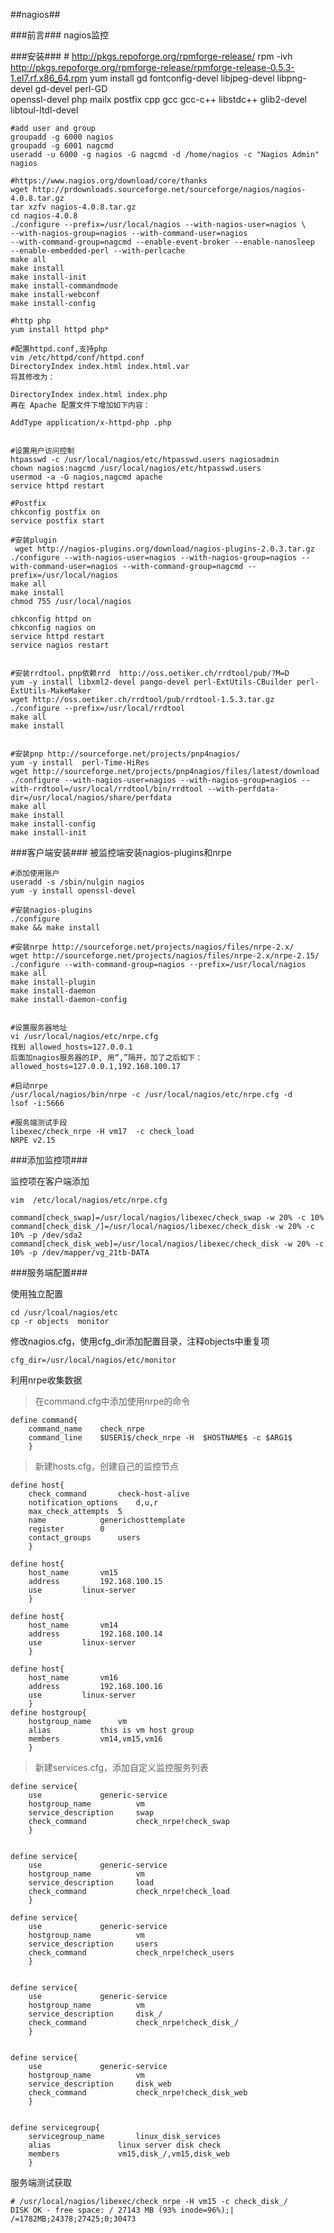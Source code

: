 ##nagios##

###前言###
nagios监控


###安装###
	# http://pkgs.repoforge.org/rpmforge-release/
	rpm -ivh http://pkgs.repoforge.org/rpmforge-release/rpmforge-release-0.5.3-1.el7.rf.x86_64.rpm
	yum install gd fontconfig-devel libjpeg-devel libpng-devel gd-devel perl-GD \
	openssl-devel php mailx postfix cpp gcc gcc-c++ libstdc++ glib2-devel  libtoul-ltdl-devel 

	#add user and group
	groupadd -g 6000 nagios 
	groupadd -g 6001 nagcmd 
	useradd -u 6000 -g nagios -G nagcmd -d /home/nagios -c "Nagios Admin" nagios

	#https://www.nagios.org/download/core/thanks
	wget http://prdownloads.sourceforge.net/sourceforge/nagios/nagios-4.0.8.tar.gz
	tar xzfv nagios-4.0.8.tar.gz 
	cd nagios-4.0.8 
	./configure --prefix=/usr/local/nagios --with-nagios-user=nagios \ 
	--with-nagios-group=nagios --with-command-user=nagios 
	--with-command-group=nagcmd --enable-event-broker --enable-nanosleep  
	--enable-embedded-perl --with-perlcache     
	make all            
	make install         
	make install-init      
	make install-commandmode   
	make install-webconf    
	make install-config   

	#http php
	yum install httpd php* 

	#配置httpd.conf,支持php
	vim /etc/httpd/conf/httpd.conf
	DirectoryIndex index.html index.html.var 
	将其修改为：
	
	DirectoryIndex index.html index.php 
	再在 Apache 配置文件下增加如下内容：
	
	AddType application/x-httpd-php .php 


	#设置用户访问控制
	htpasswd -c /usr/local/nagios/etc/htpasswd.users nagiosadmin 
	chown nagios:nagcmd /usr/local/nagios/etc/htpasswd.users 
	usermod -a -G nagios,nagcmd apache 
	service httpd restart  

	#Postfix
	chkconfig postfix on
	service postfix start

	#安装plugin
	 wget http://nagios-plugins.org/download/nagios-plugins-2.0.3.tar.gz
	./configure --with-nagios-user=nagios --with-nagios-group=nagios --with-command-user=nagios --with-command-group=nagcmd --prefix=/usr/local/nagios
	make all
	make install
	chmod 755 /usr/local/nagios
	
	chkconfig httpd on
	chkconfig nagios on
	service httpd restart
	service nagios restart


	#安装rrdtool，pnp依赖rrd  http://oss.oetiker.ch/rrdtool/pub/?M=D
	yum -y install libxml2-devel pango-devel perl-ExtUtils-CBuilder perl-ExtUtils-MakeMaker
	wget http://oss.oetiker.ch/rrdtool/pub/rrdtool-1.5.3.tar.gz
	./configure --prefix=/usr/local/rrdtool
	make all
	make install


	#安装pnp http://sourceforge.net/projects/pnp4nagios/	
	yum -y install  perl-Time-HiRes
	wget http://sourceforge.net/projects/pnp4nagios/files/latest/download
	./configure --with-nagios-user=nagios --with-nagios-group=nagios --with-rrdtool=/usr/local/rrdtool/bin/rrdtool --with-perfdata-dir=/usr/local/nagios/share/perfdata
	make all
	make install
	make install-config
	make install-init
	
	

###客户端安装###
被监控端安装nagios-plugins和nrpe

	#添加使用账户
	useradd -s /sbin/nulgin nagios
	yum -y install openssl-devel

	#安装nagios-plugins
	./configure
	make && make install

	#安装nrpe http://sourceforge.net/projects/nagios/files/nrpe-2.x/
	wget http://sourceforge.net/projects/nagios/files/nrpe-2.x/nrpe-2.15/
	./configure --with-command-group=nagios --prefix=/usr/local/nagios 
	make all
	make install-plugin
	make install-daemon
	make install-daemon-config


	#设置服务器地址
	vi /usr/local/nagios/etc/nrpe.cfg
	找到 allowed_hosts=127.0.0.1
	后面加nagios服务器的IP, 用“,”隔开，加了之后如下：
	allowed_hosts=127.0.0.1,192.168.100.17

	#启动nrpe
	/usr/local/nagios/bin/nrpe -c /usr/local/nagios/etc/nrpe.cfg -d
	lsof -i:5666
	
	#服务端测试手段
	libexec/check_nrpe -H vm17  -c check_load
	NRPE v2.15

	
###添加监控项###

监控项在客户端添加

	vim  /etc/local/nagios/etc/nrpe.cfg
	
	command[check_swap]=/usr/local/nagios/libexec/check_swap -w 20% -c 10% 
	command[check_disk_/]=/usr/local/nagios/libexec/check_disk -w 20% -c 10% -p /dev/sda2
	command[check_disk_web]=/usr/local/nagios/libexec/check_disk -w 20% -c 10% -p /dev/mapper/vg_21tb-DATA

###服务端配置###

使用独立配置
	
	cd /usr/lcoal/nagios/etc
	cp -r objects  monitor
	
修改nagios.cfg，使用cfg_dir添加配置目录，注释objects中重复项

	cfg_dir=/usr/local/nagios/etc/monitor
	



利用nrpe收集数据
>在command.cfg中添加使用nrpe的命令

	define command{
        command_name    check_nrpe
        command_line    $USER1$/check_nrpe -H  $HOSTNAME$ -c $ARG1$
        }

>新建hosts.cfg，创建自己的监控节点
	
	define host{
		check_command		check-host-alive
		notification_options	d,u,r
		max_check_attempts 	5
		name			generichosttemplate
		register		0
		contact_groups		users
		}
	
	define host{
		host_name		vm15
		address			192.168.100.15
		use			linux-server
		}
	
	define host{
		host_name		vm14
		address			192.168.100.14
		use			linux-server
		}
	
	define host{
		host_name		vm16
		address			192.168.100.16
		use			linux-server
		}
	define hostgroup{
		hostgroup_name		vm
		alias			this is vm host group
		members			vm14,vm15,vm16
		}
	
>新建services.cfg，添加自定义监控服务列表

	define service{
		use				generic-service
		hostgroup_name			vm
		service_description		swap
		check_command			check_nrpe!check_swap
		}
	
	
	define service{
		use				generic-service
		hostgroup_name			vm
		service_description		load
		check_command			check_nrpe!check_load
		}
	
	define service{
		use				generic-service
		hostgroup_name			vm
		service_description		users
		check_command			check_nrpe!check_users
		}
	
	
	define service{
		use				generic-service
		hostgroup_name			vm
		service_description		disk_/
		check_command			check_nrpe!check_disk_/
		}
	
	
	define service{
		use				generic-service
		hostgroup_name			vm
		service_description		disk_web
		check_command			check_nrpe!check_disk_web
		}
	
	
	define servicegroup{
		servicegroup_name		linux_disk_services
		alias				linux server disk check
		members				vm15,disk_/,vm15,disk_web
		}


服务端测试获取

	# /usr/local/nagios/libexec/check_nrpe -H vm15 -c check_disk_/
	DISK OK - free space: / 27143 MB (93% inode=96%);| /=1782MB;24378;27425;0;30473
		
	
	